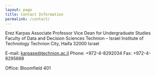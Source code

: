 ```yaml
---
layout: page
title: Contact Information
permalink: /contact/
---
```


Erez Karpas
Associate Professor
Vice Dean for Undergraduate Studies
Faculty of Data and Decision Sciences
Technion – Israel Institute of Technology
Technion City, Haifa 32000
Israel

E-mail: karpase@technion.ac.il
Phone: +972-4-8292034
Fax: +972-4-8295688

Office: Bloomfield 401
